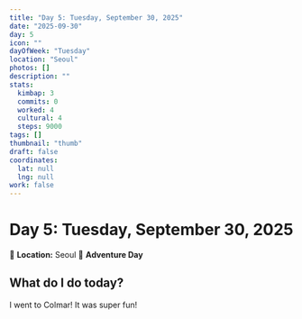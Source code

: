 ```yaml
---
title: "Day 5: Tuesday, September 30, 2025"
date: "2025-09-30"
day: 5
icon: ""
dayOfWeek: "Tuesday"
location: "Seoul"
photos: []
description: ""
stats:
  kimbap: 3
  commits: 0
  worked: 4
  cultural: 4
  steps: 9000
tags: []
thumbnail: "thumb"
draft: false
coordinates:
  lat: null
  lng: null
work: false
---
```

# Day 5: Tuesday, September 30, 2025

📍 **Location:** Seoul
🎒 **Adventure Day**

## What do I do today?
I went to Colmar! It was super fun!

